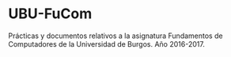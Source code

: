 # UBU-FuCom
Prácticas y documentos relativos a la asignatura Fundamentos de Computadores de la Universidad de Burgos. Año 2016-2017.

